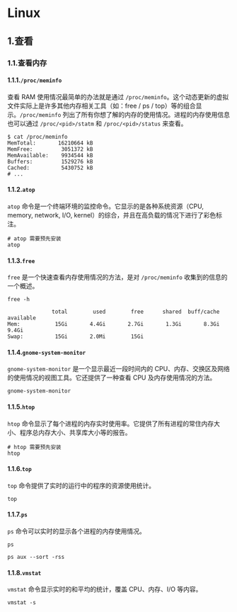 # Linux

## 1.查看

### 1.1.查看内存

#### 1.1.1.`/proc/meminfo`

查看 RAM 使用情况最简单的办法就是通过 `/proc/meminfo`。这个动态更新的虚拟文件实际上是许多其他内存相关工具（如：free / ps / top）等的组合显示。`/proc/meminfo` 列出了所有你想了解的内存的使用情况。进程的内存使用信息也可以通过 `/proc/<pid>/statm` 和 `/proc/<pid>/status` 来查看。

```shell
$ cat /proc/meminfo
MemTotal:       16210664 kB
MemFree:         3051372 kB
MemAvailable:    9934544 kB
Buffers:         1529276 kB
Cached:          5430752 kB
# ...
```

#### 1.1.2.`atop`

`atop` 命令是一个终端环境的监控命令。它显示的是各种系统资源（CPU, memory, network, I/O, kernel）的综合，并且在高负载的情况下进行了彩色标注。

```shell
# atop 需要预先安装
atop
```

#### 1.1.3.`free`

`free` 是一个快速查看内存使用情况的方法，是对 `/proc/meminfo` 收集到的信息的一个概述。

```shell
free -h

              total        used        free      shared  buff/cache   available
Mem:           15Gi       4.4Gi       2.7Gi       1.3Gi       8.3Gi       9.4Gi
Swap:          15Gi       2.0Mi        15Gi
```

#### 1.1.4.`gnome-system-monitor`

`gnome-system-monitor` 是一个显示最近一段时间内的 CPU、内存、交换区及网络的使用情况的视图工具。它还提供了一种查看 CPU 及内存使用情况的方法。

```shell
gnome-system-monitor
```

#### 1.1.5.`htop`

`htop` 命令显示了每个进程的内存实时使用率。它提供了所有进程的常住内存大小、程序总内存大小、共享库大小等的报告。

```shell
# htop 需要预先安装
htop
```

#### 1.1.6.`top`

`top` 命令提供了实时的运行中的程序的资源使用统计。

```shell
top
```

#### 1.1.7.`ps`

`ps` 命令可以实时的显示各个进程的内存使用情况。

```shell
ps

ps aux --sort -rss
```

#### 1.1.8.`vmstat`

`vmstat` 命令显示实时的和平均的统计，覆盖 CPU、内存、I/O 等内容。

```shell
vmstat -s
```
